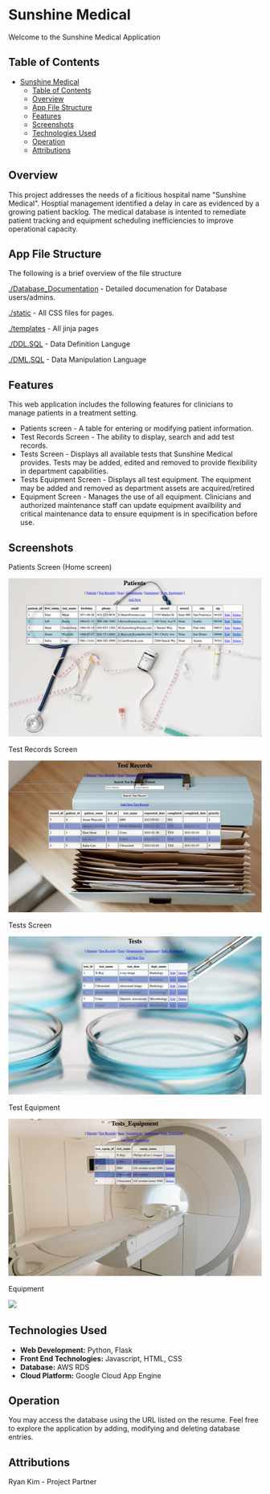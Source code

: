 # Sunshine Medical

Welcome to the Sunshine Medical Application

## Table of Contents

- [Sunshine Medical](#sunshine-medical)
  - [Table of Contents](#table-of-contents)
  - [Overview](#overview)
  - [App File Structure](#app-file-structure)
  - [Features](#features)
  - [Screenshots](#screenshots)
  - [Technologies Used](#technologies-used)
  - [Operation](#operation)
  - [Attributions](#attributions)
## Overview

This project addresses the needs of a ficitious hospital name "Sunshine Medical". Hosptial management identified a delay in care as evidenced by a growing patient backlog. The medical database is intented to remediate patient tracking and equipment scheduling inefficiencies to improve operational capacity.

## App File Structure
The following is a brief overview of the file structure

[./Database_Documentation](https://github.com/voyagerfan/Sunshine-Medical/blob/main/Database_Documenation.pdf) - Detailed documenation for Database users/admins.

[./static](https://github.com/voyagerfan/Boat-and-Load-Tracker/tree/main/templates) - All CSS files for pages.

[./templates](https://github.com/voyagerfan/Boat-and-Load-Tracker/blob/main/boats.py) - All jinja pages

[./DDL.SQL](https://github.com/voyagerfan/Sunshine-Medical/blob/main/DDL.SQL) - Data Definition Languge

[./DML.SQL](https://github.com/voyagerfan/Sunshine-Medical/blob/main/DML.SQL) - Data Manipulation Language

## Features

This web application includes the following features for clinicians to manage patients in a treatment setting. 
* Patients screen - A table for entering or modifying patient information.
* Test Records Screen - The ability to display, search and add test records.
* Tests Screen - Displays all available tests that Sunshine Medical provides. Tests may be added, edited and removed to provide flexibility in department capabilities.
* Tests Equipment Screen - Displays all test equipment. The equipment may be added and removed as department assets are acquired/retired
* Equipment Screen - Manages the use of all equipment. Clinicians and authorized maintenance staff can update equipment availbility and critical maintenance data to ensure equipment is in specification before use.

## Screenshots

Patients Screen (Home screen)

![](./screenshots/patients.png)

Test Records Screen

![](./screenshots/test_records.png)

Tests Screen

![](./screenshots/tests.png)

Test Equipment

![](./screenshots/test_equipment.png)

Equipment

![](./screenshots/equipment.png)


## Technologies Used

- **Web Development:** Python, Flask 
- **Front End Technologies:** Javascript, HTML, CSS
- **Database:** AWS RDS
- **Cloud Platform:** Google Cloud App Engine


## Operation

You may access the database using the URL listed on the resume. Feel free to explore the application by adding, modifying and deleting database entries. 

## Attributions
Ryan Kim - Project Partner








